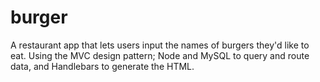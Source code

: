 # burger
A restaurant app that lets users input the names of burgers they'd like to eat. Using the MVC design pattern; Node and MySQL to query and route data, and Handlebars to generate the HTML.
